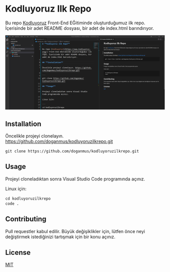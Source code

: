 # **Kodluyoruz Ilk Repo**

Bu repo [Kodluyoruz](https://www.kodluyoruz.org/) Front-End EĞitiminde oluşturduğumuz ilk repo. İçerisinde bir adet README dosyası, bir adet de index.html barındırıyor.

![readmeOdev](images/readmeodev.png)

## **Installation**

Öncelikle projeyi clonelayın. https://github.com/doganmus/kodluyoruzilkrepo.git

```
git clone https://github.com/doganmus/kodluyoruzilkrepo.git
```
## **Usage**

Projeyi cloneladıktan sonra Visual Studio Code programında açınız.

Linux için:

```
cd kodluyoruzilkrepo
code .
```

## **Contributing**

Pull requestler kabul edilir. Büyük değişiklikler için, lütfen önce neyi değiştirmek istediğinizi tartışmak için bir konu açınız.

## **License**

[MIT](https://choosealicense.com/licenses/mit/)